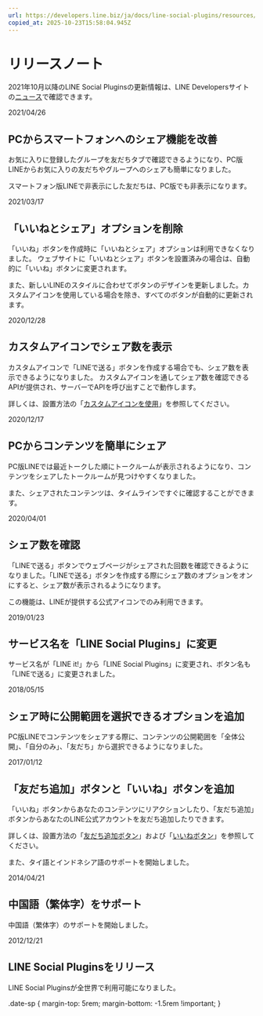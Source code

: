 ```yaml
---
url: https://developers.line.biz/ja/docs/line-social-plugins/resources/release-notes/
copied_at: 2025-10-23T15:58:04.945Z
---
```

# リリースノート

2021年10月以降のLINE Social Pluginsの更新情報は、LINE Developersサイトの[ニュース](https://developers.line.biz/ja/news/tags/social-plugins/)で確認できます。

2021/04/26

## PCからスマートフォンへのシェア機能を改善

お気に入りに登録したグループを友だちタブで確認できるようになり、PC版LINEからお気に入りの友だちやグループへのシェアも簡単になりました。

スマートフォン版LINEで非表示にした友だちは、PC版でも非表示になります。

2021/03/17

## 「いいねとシェア」オプションを削除

「いいね」ボタンを作成時に「いいねとシェア」オプションは利用できなくなりました。 ウェブサイトに「いいねとシェア」ボタンを設置済みの場合は、自動的に「いいね」ボタンに変更されます。

また、新しいLINEのスタイルに合わせてボタンのデザインを更新しました。カスタムアイコンを使用している場合を除き、すべてのボタンが自動的に更新されます。

2020/12/28

## カスタムアイコンでシェア数を表示

カスタムアイコンで「LINEで送る」ボタンを作成する場合でも、シェア数を表示できるようになりました。 カスタムアイコンを通してシェア数を確認できるAPIが提供され、サーバーでAPIを呼び出すことで動作します。

詳しくは、設置方法の「[カスタムアイコンを使用](https://developers.line.biz/ja/docs/line-social-plugins/install-guide/using-line-share-buttons/#using-custom-icons)」を参照してください。

2020/12/17

## PCからコンテンツを簡単にシェア

PC版LINEでは最近トークした順にトークルームが表示されるようになり、コンテンツをシェアしたトークルームが見つけやすくなりました。

また、シェアされたコンテンツは、タイムラインですぐに確認することができます。

2020/04/01

## シェア数を確認

「LINEで送る」ボタンでウェブページがシェアされた回数を確認できるようになりました。「LINEで送る」ボタンを作成する際にシェア数のオプションをオンにすると、シェア数が表示されるようになります。

この機能は、LINEが提供する公式アイコンでのみ利用できます。

2019/01/23

## サービス名を「LINE Social Plugins」に変更

サービス名が「LINE it!」から「LINE Social Plugins」に変更され、ボタン名も「LINEで送る」に変更されました。

2018/05/15

## シェア時に公開範囲を選択できるオプションを追加

PC版LINEでコンテンツをシェアする際に、コンテンツの公開範囲を「全体公開」、「自分のみ」、「友だち」から選択できるようになりました。

2017/01/12

## 「友だち追加」ボタンと「いいね」ボタンを追加

「いいね」ボタンからあなたのコンテンツにリアクションしたり、「友だち追加」ボタンからあなたのLINE公式アカウントを友だち追加したりできます。

詳しくは、設置方法の「[友だち追加ボタン](https://developers.line.biz/ja/docs/line-social-plugins/install-guide/using-add-friend-buttons/)」および「[いいねボタン](https://developers.line.biz/ja/docs/line-social-plugins/install-guide/using-like-buttons/)」を参照してください。

また、タイ語とインドネシア語のサポートを開始しました。

2014/04/21

## 中国語（繁体字）をサポート

中国語（繁体字）のサポートを開始しました。

2012/12/21

## LINE Social Pluginsをリリース

LINE Social Pluginsが全世界で利用可能になりました。

.date-sp { margin-top: 5rem; margin-bottom: -1.5rem !important; }